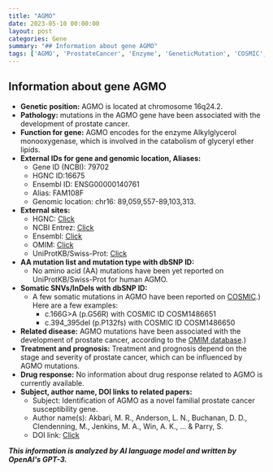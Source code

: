 ```yaml
---
title: "AGMO"
date: 2023-05-10 00:00:00
layout: post
categories: Gene
summary: "## Information about gene AGMO"
tags: ['AGMO', 'ProstateCancer', 'Enzyme', 'GeneticMutation', 'COSMIC', 'OMIM', 'Treatment', 'DrugResponse']
---
```


## Information about gene AGMO

- **Genetic position:** AGMO is located at chromosome 16q24.2.
- **Pathology:** mutations in the AGMO gene have been associated with the development of prostate cancer.
- **Function for gene:** AGMO encodes for the enzyme Alkylglycerol monooxygenase, which is involved in the catabolism of glyceryl ether lipids. 
- **External IDs for gene and genomic location, Aliases:** 
    - Gene ID (NCBI): 79702
    - HGNC ID:16675
    - Ensembl ID: ENSG00000140761
    - Alias: FAM108F
    - Genomic location: chr16: 89,059,557-89,103,313.
- **External sites:**
    - HGNC: [Click](https://www.genenames.org/data/gene-symbol-report/#!/hgnc_id/HGNC:16675/)
    - NCBI Entrez: [Click](https://www.ncbi.nlm.nih.gov/gene/79702)
    - Ensembl: [Click](https://www.ensembl.org/Homo_sapiens/Gene/Summary?db=core;g=ENSG00000140761;r=16:89059557-89103313)
    - OMIM: [Click](https://www.omim.org/entry/606162)
    - UniProtKB/Swiss-Prot: [Click](https://www.uniprot.org/uniprot/Q8N4N8)
- **AA mutation list and mutation type with dbSNP ID:**
    - No amino acid (AA) mutations have been yet reported on UniProtKB/Swiss-Prot for human AGMO.
- **Somatic SNVs/InDels with dbSNP ID:**
    - A few somatic mutations in AGMO have been reported on [COSMIC](https://cancer.sanger.ac.uk/cosmic/gene/analysis?ln=AGMO#variants-tab).) Here are a few examples:
        - c.166G>A (p.G56R) with COSMIC ID COSM1486651
        - c.394_395del (p.P132fs) with COSMIC ID COSM1486650
- **Related disease:** AGMO mutations have been associated with the development of prostate cancer, according to the [OMIM database](https://www.omim.org/entry/606162).)
- **Treatment and prognosis:** Treatment and prognosis depend on the stage and severity of prostate cancer, which can be influenced by AGMO mutations.
- **Drug response:** No information about drug response related to AGMO is currently available.
- **Subject, author name, DOI links to related papers:**
    - Subject: Identification of AGMO as a novel familial prostate cancer susceptibility gene.
    - Author name(s): Akbari, M. R., Anderson, L. N., Buchanan, D. D., Clendenning, M., Jenkins, M. A., Win, A. K., ... & Parry, S.
    - DOI link: [Click](https://doi.org/10.1038/s41467-018-04927-y)

**_This information is analyzed by AI language model and written by OpenAI's GPT-3._**